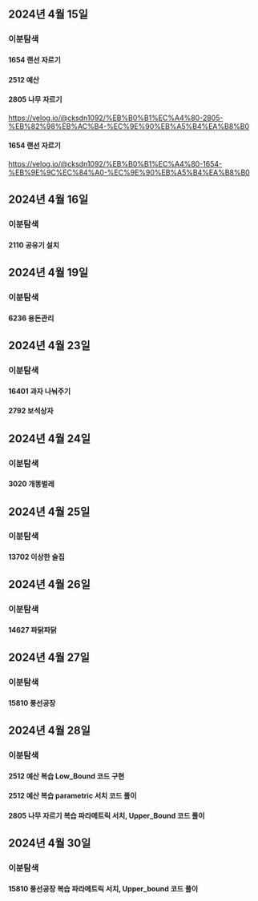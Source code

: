 
## 2024년 4월 15일
### 이분탐색
#### 1654 랜선 자르기


#### 2512 예산
#### 2805 나무 자르기

https://velog.io/@cksdn1092/%EB%B0%B1%EC%A4%80-2805-%EB%82%98%EB%AC%B4-%EC%9E%90%EB%A5%B4%EA%B8%B0

#### 1654 랜선 자르기

https://velog.io/@cksdn1092/%EB%B0%B1%EC%A4%80-1654-%EB%9E%9C%EC%84%A0-%EC%9E%90%EB%A5%B4%EA%B8%B0

## 2024년 4월 16일
### 이분탐색
#### 2110 공유기 설치

## 2024년 4월 19일
### 이분탐색
#### 6236 용돈관리

## 2024년 4월 23일
### 이분탐색
#### 16401 과자 나눠주기
#### 2792 보석상자

## 2024년 4월 24일
### 이분탐색
#### 3020 개똥벌레

## 2024년 4월 25일
### 이분탐색
#### 13702 이상한 술집

## 2024년 4월 26일
### 이분탐색
#### 14627 파닭파닭

## 2024년 4월 27일
### 이분탐색
#### 15810 풍선공장

## 2024년 4월 28일
### 이분탐색
#### 2512 예산 복습 Low_Bound 코드 구현
#### 2512 예산 복습 parametric 서치 코드 풀이
#### 2805 나무 자르기 복습 파라메트릭 서치, Upper_Bound 코드 풀이

## 2024년 4월 30일
### 이분탐색
#### 15810 풍선공장 복습 파라메트릭 서치, Upper_bound 코드 풀이






